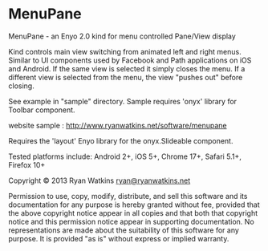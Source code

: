 MenuPane
========

MenuPane - an Enyo 2.0 kind for menu controlled Pane/View display

Kind controls main view switching from animated left and right menus.  Similar to UI components used by Facebook and Path applications on iOS and Android.  If the same view is selected it simply closes the menu.  If a different view is selected from the menu, the view "pushes out" before closing.

See example in "sample" directory.  Sample requires 'onyx' library for Toolbar component.


website sample : http://www.ryanwatkins.net/software/menupane

Requires the 'layout' Enyo library for the onyx.Slideable component.

Tested platforms include: Android 2+, iOS 5+, Chrome 17+, Safari 5.1+, Firefox 10+


Copyright © 2013 Ryan Watkins <ryan@ryanwatkins.net>

Permission to use, copy, modify, distribute, and sell this software and its documentation for any purpose is hereby granted without fee, provided that the above copyright notice appear in all copies and that both that copyright notice and this permission notice appear in supporting documentation. No representations are made about the suitability of this software for any purpose. It is provided "as is" without express or implied warranty.
